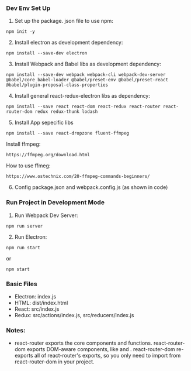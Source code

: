 ### Dev Env Set Up

1.  Set up the package. json file to use npm:

```
npm init -y
```

2.  Install electron as development dependency:

```
npm install --save-dev electron
```

3.  Install Webpack and Babel libs as development dependency:

```
npm install --save-dev webpack webpack-cli webpack-dev-server @babel/core babel-loader @babel/preset-env @babel/preset-react @babel/plugin-proposal-class-properties
```

4.  Install general react-redux-electron libs as dependency:

```
npm install --save react react-dom react-redux react-router react-router-dom redux redux-thunk lodash
```

5.  Install App sepecific libs

```
npm install --save react-dropzone fluent-ffmpeg
```

Install ffmpeg:

```
https://ffmpeg.org/download.html
```

How to use ffmeg:

```
https://www.ostechnix.com/20-ffmpeg-commands-beginners/
```

6. Config package.json and webpack.config.js (as shown in code)

### Run Project in Development Mode

1. Run Webpack Dev Server:

```
npm run server
```

2. Run Electron:

```
npm run start
```

or

```
npm start
```

### Basic Files

- Electron: index.js
- HTML: dist/index.html
- React: src/index.js
- Redux: src/actions/index.js, src/reducers/index.js

### Notes:

- react-router exports the core components and functions. react-router-dom exports DOM-aware components, like <Link> and <BrowserRouter>. react-router-dom re-exports all of react-router's exports, so you only need to import from react-router-dom in your project.

